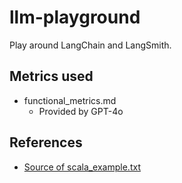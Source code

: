 # llm-playground

Play around LangChain and LangSmith.

## Metrics used
- functional_metrics.md
    - Provided by GPT-4o

## References
- [Source of scala_example.txt](https://github.com/Hank8933/Programming-Language-Design-Final-Project/blob/main/Main.scala)
